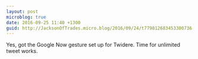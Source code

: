 ```yaml
---
layout: post
microblog: true
date: 2016-09-25 11:40 +1300
guid: http://JacksonOfTrades.micro.blog/2016/09/24/t779812683453300736.html
---
```

Yes, got the Google Now gesture set up for Twidere. Time for unlimited tweet works.
